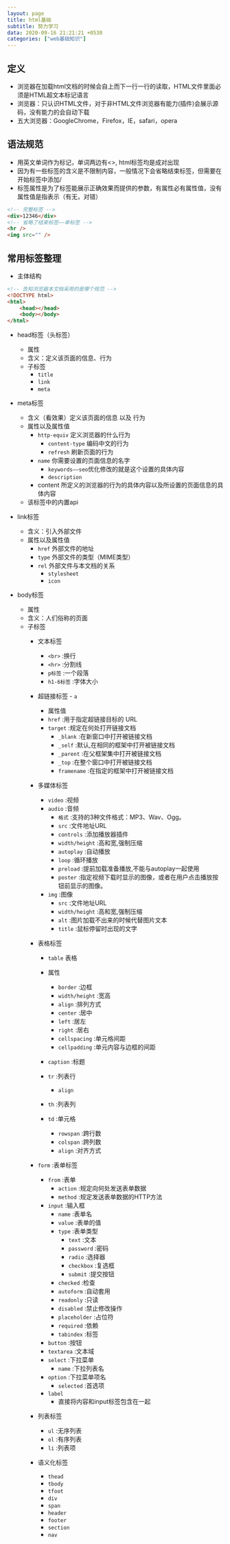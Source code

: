 ```yaml
---
layout: page
title: html基础
subtitle: 努力学习
data: 2020-09-16 21:21:21 +0530
categories: ["web基础知识"]
---
```


## 定义

- 浏览器在加载html文档的时候会自上而下一行一行的读取，HTML文件里面必须是HTML超文本标记语言
- 浏览器：只认识HTML文件，对于非HTML文件浏览器有能力(插件)会展示源码，没有能力的会自动下载
- 五大浏览器：GoogleChrome，Firefox，IE，safari，opera


## 语法规范

- 用英文单词作为标记，单词两边有<>, html标签均是成对出现
- 因为有一些标签的含义是不限制内容，一般情况下会省略结束标签，但需要在开始标签中添加/
- 标签属性是为了标签能展示正确效果而提供的参数，有属性必有属性值，没有属性值是指表示（有无，对错）

```html
<!-- 完整标签 -->
<div>12346</div>
<!-- 省略了结束标签——单标签 -->
<hr />
<img src="" />
```

## 常用标签整理

- 主体结构

```html
<!-- 告知浏览器本文档采用的是哪个规范 -->
<!DOCTYPE html>
<html>
    <head></head>
    <body></body>
</html>
```
- head标签（头标签）
    - 属性
    - 含义：定义该页面的信息、行为
    - 子标签
        - `title`
        - `link`
        - `meta`

- meta标签
    - 含义（看效果）定义该页面的信息 以及 行为
    - 属性以及属性值
        - `http-equiv` 定义浏览器的什么行为
            - `content-type` 编码中文的行为
            - `refresh` 刷新页面的行为
        - `name` 你需要设置的页面信息的名字
            - `keywords——seo`优化修改的就是这个设置的具体内容
            - `description`
        - content 所定义的浏览器的行为的具体内容以及所设置的页面信息的具体内容
    - 该标签中的内置api

- link标签
    - 含义：引入外部文件
    - 属性以及属性值
        - `href` 外部文件的地址
        - `type` 外部文件的类型（MIME类型）
        - `rel` 外部文件与本文档的关系
            - `stylesheet`
            - `icon` 

- body标签
    - 属性
    - 含义：人们俗称的页面
    - 子标签
        - 文本标签
            - `<br>` :换行
            - `<hr>` :分割线
            - `p标签` :一个段落
            - `h1-6标签` :字体大小
        
        - 超链接标签 - `a`
            - 属性值
            - `href`    :用于指定超链接目标的 URL
            - `target`  :规定在何处打开链接文档
                - `_blank`    :在新窗口中打开被链接文档
                - `_self`     :默认,在相同的框架中打开被链接文档
                - `_parent`   :在父框架集中打开被链接文档
                - `_top`      :在整个窗口中打开被链接文档
                - `framename` :在指定的框架中打开被链接文档

        - 多媒体标签
            - `video` :视频
            - `audio` :音频
                - `格式` :支持的3种文件格式：MP3、Wav、Ogg。
                - `src` :文件地址URL
                - `controls` :添加播放器插件
                - `width/height` :高和宽,强制压缩
                - `autoplay` :自动播放
                - `loop` :循环播放
                - `preload` :提前加载准备播放,不能与autoplay一起使用 
                - `poster` :指定视频下载时显示的图像，或者在用户点击播放按钮前显示的图像。
            - `img`   :图像
                - `src` :文件地址URL
                - `width/height` :高和宽,强制压缩
                - `alt` :图片加载不出来的时候代替图片文本
                - `title` :鼠标停留时出现的文字

        - 表格标签
             - `table` 表格
             - 属性
                 - `border` :边框
                 - `width/height` :宽高
                 - `align` :排列方式
                 - `center` :居中
                 - `left` :居左
                 - `right` :居右
                 - `cellspacing` :单元格间距
                 - `cellpadding` :单元内容与边框的间距

             - `caption` :标题
             - `tr` :列表行
                 - `align`
             - `th` :列表列
             - `td` :单元格
                 - `rowspan` :跨行数
                 - `colspan` :跨列数
                 - `align` :对齐方式

         - `form` :表单标签
             - `from` :表单
                 - `action` :规定向何处发送表单数据
                 - `method` :规定发送表单数据的HTTP方法
             - `input` :输入框
                 - `name` :表单名
                 - `value` :表单的值
                 - `type` :表单类型
                     - `text` :文本 
                     - `password` :密码
                     - `radio` :选择器
                     - `checkbox` :复选框
                     - `submit` :提交按钮
                 - `checked` :检查
                 - `autoform` :自动套用
                 - `readonly` :只读
                 - `disabled` :禁止修改操作
                 - `placeholder` :占位符
                 - `required` :依赖
                 - `tabindex` :标签
             - `button` :按钮
             - `textarea` :文本域
             - `select` :下拉菜单
                 - `name` :下拉列表名
             - `option` :下拉菜单项名
                 - `selected` :首选项
             - `label` 
                 - 直接将内容和input标签包含在一起
         - 列表标签
             - `ul` :无序列表
             - `ol` :有序列表
             - `li` :列表项
         - 语义化标签
             - `thead`
             - `tbody`
             - `tfoot`
             - `div`
             - `span`
             - `header`
             - `footer`
             - `section`
             - `nav`